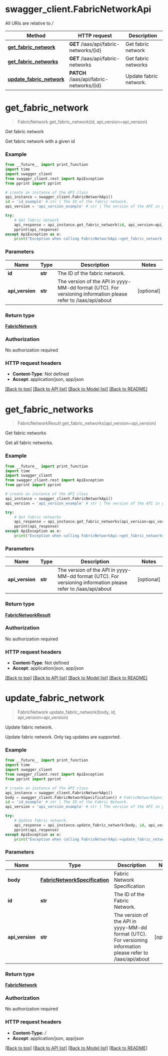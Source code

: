 # swagger_client.FabricNetworkApi

All URIs are relative to */*

Method | HTTP request | Description
------------- | ------------- | -------------
[**get_fabric_network**](FabricNetworkApi.md#get_fabric_network) | **GET** /iaas/api/fabric-networks/{id} | Get fabric network
[**get_fabric_networks**](FabricNetworkApi.md#get_fabric_networks) | **GET** /iaas/api/fabric-networks | Get fabric networks
[**update_fabric_network**](FabricNetworkApi.md#update_fabric_network) | **PATCH** /iaas/api/fabric-networks/{id} | Update fabric network.

# **get_fabric_network**
> FabricNetwork get_fabric_network(id, api_version=api_version)

Get fabric network

Get fabric network with a given id

### Example
```python
from __future__ import print_function
import time
import swagger_client
from swagger_client.rest import ApiException
from pprint import pprint

# create an instance of the API class
api_instance = swagger_client.FabricNetworkApi()
id = 'id_example' # str | The ID of the fabric network.
api_version = 'api_version_example' # str | The version of the API in yyyy-MM-dd format (UTC). For versioning information please refer to /iaas/api/about (optional)

try:
    # Get fabric network
    api_response = api_instance.get_fabric_network(id, api_version=api_version)
    pprint(api_response)
except ApiException as e:
    print("Exception when calling FabricNetworkApi->get_fabric_network: %s\n" % e)
```

### Parameters

Name | Type | Description  | Notes
------------- | ------------- | ------------- | -------------
 **id** | **str**| The ID of the fabric network. | 
 **api_version** | **str**| The version of the API in yyyy-MM-dd format (UTC). For versioning information please refer to /iaas/api/about | [optional] 

### Return type

[**FabricNetwork**](FabricNetwork.md)

### Authorization

No authorization required

### HTTP request headers

 - **Content-Type**: Not defined
 - **Accept**: application/json, app/json

[[Back to top]](#) [[Back to API list]](../README.md#documentation-for-api-endpoints) [[Back to Model list]](../README.md#documentation-for-models) [[Back to README]](../README.md)

# **get_fabric_networks**
> FabricNetworkResult get_fabric_networks(api_version=api_version)

Get fabric networks

Get all fabric networks.

### Example
```python
from __future__ import print_function
import time
import swagger_client
from swagger_client.rest import ApiException
from pprint import pprint

# create an instance of the API class
api_instance = swagger_client.FabricNetworkApi()
api_version = 'api_version_example' # str | The version of the API in yyyy-MM-dd format (UTC). For versioning information please refer to /iaas/api/about (optional)

try:
    # Get fabric networks
    api_response = api_instance.get_fabric_networks(api_version=api_version)
    pprint(api_response)
except ApiException as e:
    print("Exception when calling FabricNetworkApi->get_fabric_networks: %s\n" % e)
```

### Parameters

Name | Type | Description  | Notes
------------- | ------------- | ------------- | -------------
 **api_version** | **str**| The version of the API in yyyy-MM-dd format (UTC). For versioning information please refer to /iaas/api/about | [optional] 

### Return type

[**FabricNetworkResult**](FabricNetworkResult.md)

### Authorization

No authorization required

### HTTP request headers

 - **Content-Type**: Not defined
 - **Accept**: application/json, app/json

[[Back to top]](#) [[Back to API list]](../README.md#documentation-for-api-endpoints) [[Back to Model list]](../README.md#documentation-for-models) [[Back to README]](../README.md)

# **update_fabric_network**
> FabricNetwork update_fabric_network(body, id, api_version=api_version)

Update fabric network.

Update fabric network. Only tag updates are supported.

### Example
```python
from __future__ import print_function
import time
import swagger_client
from swagger_client.rest import ApiException
from pprint import pprint

# create an instance of the API class
api_instance = swagger_client.FabricNetworkApi()
body = swagger_client.FabricNetworkSpecification() # FabricNetworkSpecification | Fabric Network Specification
id = 'id_example' # str | The ID of the Fabric Network.
api_version = 'api_version_example' # str | The version of the API in yyyy-MM-dd format (UTC). For versioning information please refer to /iaas/api/about (optional)

try:
    # Update fabric network.
    api_response = api_instance.update_fabric_network(body, id, api_version=api_version)
    pprint(api_response)
except ApiException as e:
    print("Exception when calling FabricNetworkApi->update_fabric_network: %s\n" % e)
```

### Parameters

Name | Type | Description  | Notes
------------- | ------------- | ------------- | -------------
 **body** | [**FabricNetworkSpecification**](FabricNetworkSpecification.md)| Fabric Network Specification | 
 **id** | **str**| The ID of the Fabric Network. | 
 **api_version** | **str**| The version of the API in yyyy-MM-dd format (UTC). For versioning information please refer to /iaas/api/about | [optional] 

### Return type

[**FabricNetwork**](FabricNetwork.md)

### Authorization

No authorization required

### HTTP request headers

 - **Content-Type**: */*
 - **Accept**: application/json, app/json

[[Back to top]](#) [[Back to API list]](../README.md#documentation-for-api-endpoints) [[Back to Model list]](../README.md#documentation-for-models) [[Back to README]](../README.md)

